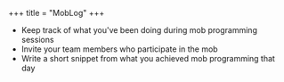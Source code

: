 +++
title = "MobLog"
+++
* Keep track of what you've been doing during mob programming sessions
* Invite your team members who participate in the mob
* Write a short snippet from what you achieved mob programming that day


